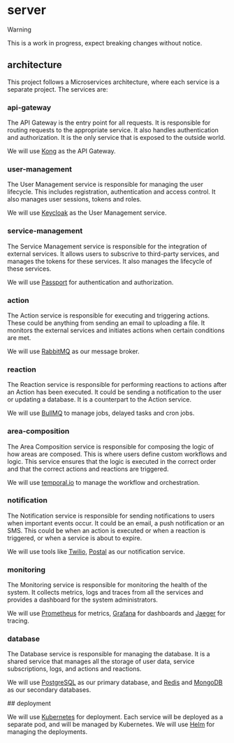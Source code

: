# server

> [!WARNING]
> This is a work in progress, expect breaking changes without notice.

## architecture

This project follows a Microservices architecture, where each service is a
separate project. The services are:

### api-gateway

The API Gateway is the entry point for all requests. It is responsible for
routing requests to the appropriate service. It also handles authentication and
authorization. It is the only service that is exposed to the outside world.

We will use [Kong](https://github.com/Kong/kong) as the API Gateway.

### user-management

The User Management service is responsible for managing the user lifecycle. This
includes registration, authentication and access control. It also manages user
sessions, tokens and roles.

We will use [Keycloak](https://www.keycloak.org/) as the User Management
service.

### service-management

The Service Management service is responsible for the integration of external
services. It allows users to subscrive to third-party services, and manages the
tokens for these services. It also manages the lifecycle of these services.

We will use [Passport](https://github.com/jaredhanson/passport) for
authentication and authorization.

### action

The Action service is responsible for executing and triggering actions. These
could be anything from sending an email to uploading a file. It monitors the
external services and initiates actions when certain conditions are met.

We will use [RabbitMQ](https://github.com/rabbitmq) as our message broker.

### reaction

The Reaction service is responsible for performing reactions to actions after an
Action has been executed. It could be sending a notification to the user or
updating a database. It is a counterpart to the Action service.

We will use [BullMQ](https://github.com/taskforcesh/bullmq) to manage jobs,
delayed tasks and cron jobs.

### area-composition

The Area Composition service is responsible for composing the logic of how areas
are composed. This is where users define custom workflows and logic. This
service ensures that the logic is executed in the correct order and that the
correct actions and reactions are triggered.

We will use [temporal.io](https://github.com/temporalio) to manage the workflow
and orchestration.

### notification

The Notification service is responsible for sending notifications to users when
important events occur. It could be an email, a push notification or an SMS.
This could be when an action is executed or when a reaction is triggered, or
when a service is about to expire.

We will use tools like [Twilio](https://www.twilio.com/),
[Postal](https://github.com/postalserver/postal) as our notification service.

### monitoring

The Monitoring service is responsible for monitoring the health of the system.
It collects metrics, logs and traces from all the services and provides a
dashboard for the system administrators.

We will use [Prometheus](https://github.com/prometheus/prometheus) for metrics,
[Grafana](https://github.com/grafana/grafana) for dashboards and
[Jaeger](https://github.com/jaegertracing/jaeger) for tracing.

### database

The Database service is responsible for managing the database. It is a shared
service that manages all the storage of user data, service subscriptions, logs,
and actions and reactions.

We will use [PostgreSQL](https://www.postgresql.org/) as our primary database,
and [Redis](https://redis.io/) and [MongoDB](https://www.mongodb.com/) as our
secondary databases.

## deployment

We will use [Kubernetes](https://kubernetes.io/) for deployment. Each service
will be deployed as a separate pod, and will be managed by Kubernetes. We will
use [Helm](https://helm.sh/) for managing the deployments.
